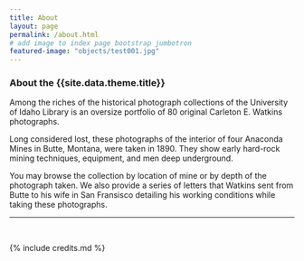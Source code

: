 ```yaml
---
title: About
layout: page
permalink: /about.html
# add image to index page bootstrap jumbotron
featured-image: "objects/test001.jpg"
---
```

<h3>About the {{site.data.theme.title}}</h3>
<p>Among the riches of the historical photograph collections of the University of Idaho Library is an oversize portfolio of 80 original Carleton E. Watkins photographs.</p>
<p>Long considered lost, these photographs of the interior of four Anaconda Mines in Butte, Montana, were taken in 1890. They show early hard-rock mining techniques, equipment, and men deep underground. </p>
<p>You may browse the collection by location of mine or by depth of the photograph taken. We also provide a series of letters that Watkins sent from Butte to his wife in San Fransisco detailing his working conditions while taking these photographs.</p>

<hr>
<br>

{% include credits.md %}
